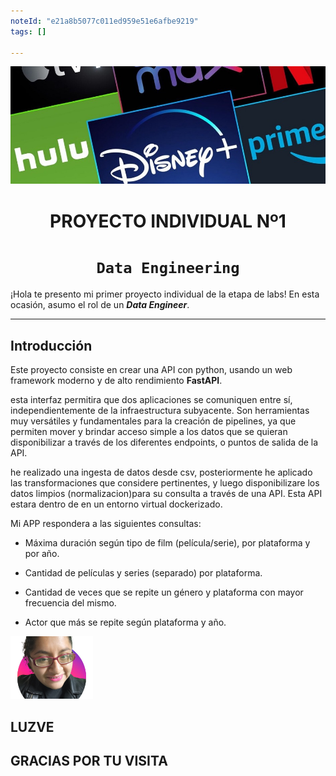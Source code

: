 ```yaml
---
noteId: "e21a8b5077c011ed959e51e6afbe9219"
tags: []

---
```


<p align=center><img src=_src\Streaming.jpeg><p>

# <h1 align=center> **PROYECTO INDIVIDUAL Nº1** </h1>

# <h1 align=center>**`Data Engineering`**</h1>



¡Hola te presento mi primer proyecto individual de la etapa de labs! En esta ocasión, asumo el rol de un ***Data Engineer***.  

<hr>  

## **Introducción**

Este proyecto consiste en crear una API con python, usando un web framework moderno y de alto rendimiento **FastAPI**.

esta interfaz permitira que dos aplicaciones se comuniquen entre sí, independientemente de la infraestructura subyacente. Son herramientas muy versátiles y fundamentales para la creación de pipelines, ya que permiten mover y brindar acceso simple a los datos que se quieran disponibilizar a través de los diferentes endpoints, o puntos de salida de la API.

he realizado una ingesta de datos desde csv, posteriormente he aplicado las transformaciones que considere pertinentes, y luego disponibilizare los datos limpios (normalizacion)para su consulta a través de una API. Esta API estara dentro  de en un entorno virtual dockerizado.


Mi APP respondera a las siguientes consultas:

+ Máxima duración según tipo de film (película/serie), por plataforma y por año.
  

+ Cantidad de películas y series (separado) por plataforma.
    
  
+ Cantidad de veces que se repite un género y plataforma con mayor frecuencia del mismo.
    

+ Actor que más se repite según plataforma y año.
 

<p align=align>
<img src =_src\photo.jpeg height=100></p>

##                             **LUZVE**
##                     **GRACIAS POR TU VISITA**

